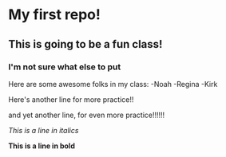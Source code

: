 # My first repo!

## This is going to be a fun class!

### I'm not sure what else to put

Here are some awesome folks in my class:
-Noah
-Regina
-Kirk


Here's another line for more practice!!

and yet another line, for even more practice!!!!!!

*This is a line in italics*

**This is a line in bold**
